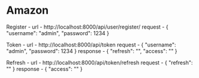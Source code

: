 # Amazon

Register - 
url - http://localhost:8000/api/user/register/
request - {
    "username": "admin",
    "password": 1234
}

Token -
url - http://localhost:8000/api/token
request - {
    "username": "admin",
    "password": 1234
}
response - {
    "refresh": "",
    "access": ""
}

Refresh - 
url - http://localhost:8000/api/token/refresh
request - {
    "refresh": ""
}
response - {
    "access": ""
}